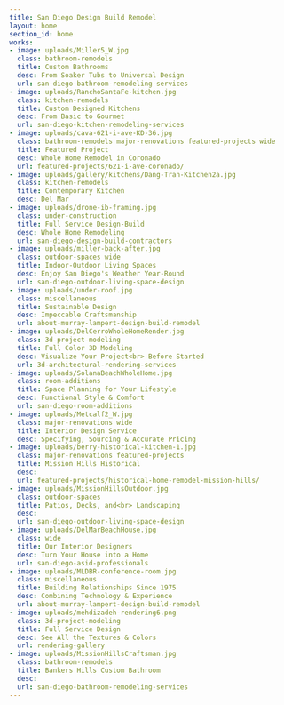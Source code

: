 ```yaml
---
title: San Diego Design Build Remodel
layout: home
section_id: home
works:
- image: uploads/Miller5_W.jpg
  class: bathroom-remodels
  title: Custom Bathrooms
  desc: From Soaker Tubs to Universal Design
  url: san-diego-bathroom-remodeling-services
- image: uploads/RanchoSantaFe-kitchen.jpg
  class: kitchen-remodels
  title: Custom Designed Kitchens
  desc: From Basic to Gourmet
  url: san-diego-kitchen-remodeling-services
- image: uploads/cava-621-i-ave-KD-36.jpg
  class: bathroom-remodels major-renovations featured-projects wide
  title: Featured Project
  desc: Whole Home Remodel in Coronado
  url: featured-projects/621-i-ave-coronado/
- image: uploads/gallery/kitchens/Dang-Tran-Kitchen2a.jpg
  class: kitchen-remodels
  title: Contemporary Kitchen
  desc: Del Mar
- image: uploads/drone-ib-framing.jpg
  class: under-construction
  title: Full Service Design-Build
  desc: Whole Home Remodeling
  url: san-diego-design-build-contractors
- image: uploads/miller-back-after.jpg
  class: outdoor-spaces wide
  title: Indoor-Outdoor Living Spaces
  desc: Enjoy San Diego's Weather Year-Round
  url: san-diego-outdoor-living-space-design
- image: uploads/under-roof.jpg
  class: miscellaneous
  title: Sustainable Design
  desc: Impeccable Craftsmanship
  url: about-murray-lampert-design-build-remodel
- image: uploads/DelCerroWholeHomeRender.jpg
  class: 3d-project-modeling
  title: Full Color 3D Modeling
  desc: Visualize Your Project<br> Before Started
  url: 3d-architectural-rendering-services
- image: uploads/SolanaBeachWholeHome.jpg
  class: room-additions
  title: Space Planning for Your Lifestyle
  desc: Functional Style & Comfort
  url: san-diego-room-additions
- image: uploads/Metcalf2_W.jpg
  class: major-renovations wide
  title: Interior Design Service
  desc: Specifying, Sourcing & Accurate Pricing
- image: uploads/berry-historical-kitchen-1.jpg
  class: major-renovations featured-projects
  title: Mission Hills Historical
  desc:
  url: featured-projects/historical-home-remodel-mission-hills/
- image: uploads/MissionHillsOutdoor.jpg
  class: outdoor-spaces
  title: Patios, Decks, and<br> Landscaping
  desc:
  url: san-diego-outdoor-living-space-design
- image: uploads/DelMarBeachHouse.jpg
  class: wide
  title: Our Interior Designers
  desc: Turn Your House into a Home
  url: san-diego-asid-professionals
- image: uploads/MLDBR-conference-room.jpg
  class: miscellaneous
  title: Building Relationships Since 1975
  desc: Combining Technology & Experience
  url: about-murray-lampert-design-build-remodel
- image: uploads/mehdizadeh-rendering6.png
  class: 3d-project-modeling
  title: Full Service Design
  desc: See All the Textures & Colors
  url: rendering-gallery
- image: uploads/MissionHillsCraftsman.jpg
  class: bathroom-remodels
  title: Bankers Hills Custom Bathroom
  desc:
  url: san-diego-bathroom-remodeling-services
---
```

